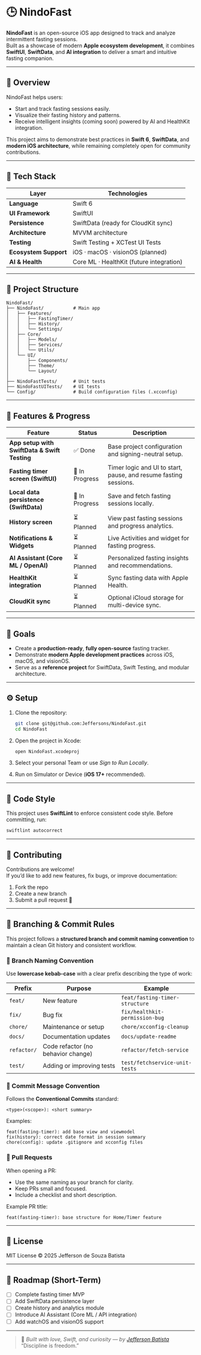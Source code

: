 # 🕒 NindoFast

**NindoFast** is an open-source iOS app designed to track and analyze intermittent fasting sessions.  
Built as a showcase of modern **Apple ecosystem development**, it combines **SwiftUI**, **SwiftData**, and **AI integration** to deliver a smart and intuitive fasting companion.

---

## 🚀 Overview

NindoFast helps users:
- Start and track fasting sessions easily.  
- Visualize their fasting history and patterns.  
- Receive intelligent insights (coming soon) powered by AI and HealthKit integration.  

This project aims to demonstrate best practices in **Swift 6**, **SwiftData**, and **modern iOS architecture**, while remaining completely open for community contributions.

---

## 🧱 Tech Stack

| Layer | Technologies |
|-------|---------------|
| **Language** | Swift 6 |
| **UI Framework** | SwiftUI |
| **Persistence** | SwiftData (ready for CloudKit sync) |
| **Architecture** | MVVM architecture |
| **Testing** | Swift Testing + XCTest UI Tests |
| **Ecosystem Support** | iOS · macOS · visionOS (planned) |
| **AI & Health** | Core ML · HealthKit (future integration) |

---

## 📂 Project Structure

```
NindoFast/
├── NindoFast/           # Main app
│   ├── Features/
│   │   ├── FastingTimer/
│   │   ├── History/
│   │   └── Settings/
│   ├── Core/
│   │   ├── Models/
│   │   ├── Services/
│   │   └── Utils/
│   └── UI/
│       ├── Components/
│       ├── Theme/
│       └── Layout/
│
├── NindoFastTests/      # Unit tests
├── NindoFastUITests/    # UI tests
└── Config/              # Build configuration files (.xcconfig)
```

---

## 🧩 Features & Progress

| Feature | Status | Description |
|----------|---------|-------------|
| **App setup with SwiftData & Swift Testing** | ✅ Done | Base project configuration and signing-neutral setup. |
| **Fasting timer screen (SwiftUI)** | 🔄 In Progress | Timer logic and UI to start, pause, and resume fasting sessions. |
| **Local data persistence (SwiftData)** | 🔄 In Progress | Save and fetch fasting sessions locally. |
| **History screen** | ⏳ Planned | View past fasting sessions and progress analytics. |
| **Notifications & Widgets** | ⏳ Planned | Live Activities and widget for fasting progress. |
| **AI Assistant (Core ML / OpenAI)** | ⏳ Planned | Personalized fasting insights and recommendations. |
| **HealthKit integration** | ⏳ Planned | Sync fasting data with Apple Health. |
| **CloudKit sync** | ⏳ Planned | Optional iCloud storage for multi-device sync. |

---

## 🧠 Goals

- Create a **production-ready**, **fully open-source** fasting tracker.  
- Demonstrate **modern Apple development practices** across iOS, macOS, and visionOS.  
- Serve as a **reference project** for SwiftData, Swift Testing, and modular architecture.

---

## ⚙️ Setup

1. Clone the repository:
   ```bash
   git clone git@github.com:Jeffersons/NindoFast.git
   cd NindoFast
   ```

2. Open the project in Xcode:
   ```bash
   open NindoFast.xcodeproj
   ```

3. Select your personal Team or use *Sign to Run Locally*.

4. Run on Simulator or Device (**iOS 17+** recommended).

---

## 🧹 Code Style

This project uses **SwiftLint** to enforce consistent code style.
Before committing, run:

   ```bash
   swiftlint autocorrect
   ```
---

## 🤝 Contributing

Contributions are welcome!  
If you’d like to add new features, fix bugs, or improve documentation:

1. Fork the repo  
2. Create a new branch  
3. Submit a pull request 🚀  

---

## 🔀 Branching & Commit Rules

This project follows a **structured branch and commit naming convention** to maintain a clean Git history and consistent workflow.

### 🌱 Branch Naming Convention

Use **lowercase kebab-case** with a clear prefix describing the type of work:

| Prefix | Purpose | Example |
|---------|----------|----------|
| `feat/` | New feature | `feat/fasting-timer-structure` |
| `fix/` | Bug fix | `fix/healthkit-permission-bug` |
| `chore/` | Maintenance or setup | `chore/xcconfig-cleanup` |
| `docs/` | Documentation updates | `docs/update-readme` |
| `refactor/` | Code refactor (no behavior change) | `refactor/fetch-service` |
| `test/` | Adding or improving tests | `test/fetchservice-unit-tests` |

### 🧾 Commit Message Convention

Follows the **Conventional Commits** standard:
```
<type>(<scope>): <short summary>
```

Examples:
```
feat(fasting-timer): add base view and viewmodel
fix(history): correct date format in session summary
chore(config): update .gitignore and xcconfig files
```

### 🔧 Pull Requests

When opening a PR:
- Use the same naming as your branch for clarity.
- Keep PRs small and focused.
- Include a checklist and short description.

Example PR title:
```
feat(fasting-timer): base structure for Home/Timer feature
```

---

## 📜 License

MIT License © 2025 Jefferson de Souza Batista

---

## 🧭 Roadmap (Short-Term)

- [ ] Complete fasting timer MVP  
- [ ] Add SwiftData persistence layer  
- [ ] Create history and analytics module  
- [ ] Introduce AI Assistant (Core ML / API integration)  
- [ ] Add watchOS and visionOS support  

---

> 🧠 *Built with love, Swift, and curiosity — by [Jefferson Batista](https://github.com/Jeffersons)*  
> “Discipline is freedom.”
